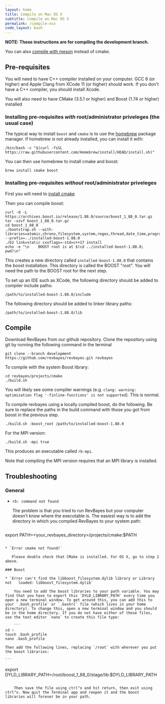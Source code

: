 ```yaml
---
layout: home
title: Compile on Mac OS X
subtitle: Compile on Mac OS X
permalink: /compile-osx
code_layout: bash
---
```


**NOTE: These instructions are for compiling the development branch.**

You can also [compile with meson](https://github.com/revbayes/revbayes/blob/development/projects/meson/README.md) instead of cmake.

## Pre-requisites

You will need to have C++ compiler installed on your computer. GCC 6 (or higher) and Apple Clang from XCode 11 (or higher) should work. If you don't have a C++ compiler, you should install Xcode.

You will also need to have CMake (3.5.1 or higher) and Boost (1.74 or higher) installed

###  Installing pre-requisites *with* root/administrator priveleges (the usual case)

The typical way to install `boost` and `cmake` is to use the [homebrew](https://brew.sh/) package manager.
If homebrew is not already installed, you can install it with:

    /bin/bash -c "$(curl -fsSL https://raw.githubusercontent.com/Homebrew/install/HEAD/install.sh)"

You can then use homebrew to install cmake and boost:

    brew install cmake boost


### Installing pre-requisites *without* root/administrator priveleges

First you will need to [install cmake](https://cmake.org/install/)

Then you can compile boost:

    curl -O -L https://archives.boost.io/release/1.88.0/source/boost_1_88_0.tar.gz
    tar -xzvf boost_1_88_0.tar.gz
    cd boost_1_88_0
    ./bootstrap.sh --with-libraries=atomic,chrono,filesystem,system,regex,thread,date_time,program_options,math,serialization --prefix=../installed-boost-1.88.0
    ./b2 link=static cxxflags=-std=c++17 install
    echo -e "\n    BOOST root is at $(cd ../installed-boost-1.88.0; pwd)\n"

This creates a new directory called `installed-boost-1.88.0` that contains the boost installation.
This directory is called the BOOST "root".
You will need the path to the BOOST root for the next step.

To set up an IDE such as XCode, the following directory should be added to compiler include paths:

    /path/to/installed-boost-1.88.0/include

The following directory should be added to linker library paths:

    /path/to/installed-boost-1.88.0/lib

## Compile

Download RevBayes from our github repository. Clone the repository using git by running the following command in the terminal 

    git clone --branch development https://github.com/revbayes/revbayes.git revbayes

To compile with the system Boost library:

    cd revbayes/projects/cmake
    ./build.sh

You will likely see some compiler warnings (e.g. `clang: warning: optimization flag '-finline-functions' is not supported`). This is normal. 


To compile revbayes using a locally compiled boost, do the following. Be sure to replace the paths in the build command with those you got from boost in the previous step.

    ./build.sh -boost_root /path/to/installed-boost-1.88.0

For the MPI version:

    ./build.sh -mpi true

This produces an executable called `rb-mpi`.

Note that compiling the MPI version requires that an MPI library is installed.

## Troubleshooting

### General

* `rb: command not found`
    
    The problem is that you tried to run RevBayes but your computer doesn't know where the executable is. The easiest way is to add the directory in which you compiled RevBayes to your system path:

    ```
export PATH=<your_revbayes_directory>/projects/cmake:$PATH  
```

* `Error cmake not found!`  
   
   Please double check that CMake is installed. For OS X, go to step 2 above.

### Boost

* `Error can't find the libboost_filesystem.dylib library or Library not   loaded: libboost_filesystem.dylib` 
   
    You need to add the boost libraries to your path variable. You may find that you have to export this `DYLD_LIBRARY_PATH` every time you open a new terminal window. To get around this, you can add this to your `.bash_profile` or `.bashrc` file (which lives in your home directory). To change this, open a new terminal window and you should be in the home directory. If you do not have either of these files, use the text editor `nano` to create this file type:

    ```
cd ~
touch .bash_profile
nano .bash_profile
```

    Then add the following lines, replacing `/root` with wherever you put the boost libraries:

    ```
export DYLD_LIBRARY_PATH=/root/boost_1_88_0/stage/lib:$DYLD_LIBRARY_PATH
```

    Then save the file using ctrl^o and hit return, then exit using ctrl^x. Now quit the Terminal app and reopen it and the boost libraries will forever be in your path.
